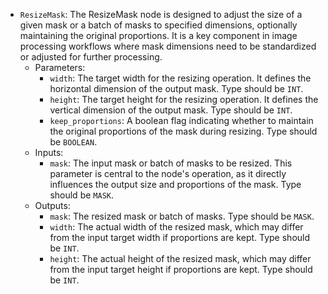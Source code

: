 - `ResizeMask`: The ResizeMask node is designed to adjust the size of a given mask or a batch of masks to specified dimensions, optionally maintaining the original proportions. It is a key component in image processing workflows where mask dimensions need to be standardized or adjusted for further processing.
    - Parameters:
        - `width`: The target width for the resizing operation. It defines the horizontal dimension of the output mask. Type should be `INT`.
        - `height`: The target height for the resizing operation. It defines the vertical dimension of the output mask. Type should be `INT`.
        - `keep_proportions`: A boolean flag indicating whether to maintain the original proportions of the mask during resizing. Type should be `BOOLEAN`.
    - Inputs:
        - `mask`: The input mask or batch of masks to be resized. This parameter is central to the node's operation, as it directly influences the output size and proportions of the mask. Type should be `MASK`.
    - Outputs:
        - `mask`: The resized mask or batch of masks. Type should be `MASK`.
        - `width`: The actual width of the resized mask, which may differ from the input target width if proportions are kept. Type should be `INT`.
        - `height`: The actual height of the resized mask, which may differ from the input target height if proportions are kept. Type should be `INT`.
